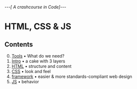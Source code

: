 *---[ A crashcourse in Code]---*
# HTML, CSS & JS

## Contents

0. [Tools](00_requirements.md) • What do we need?
1. [Intro](01_intro.md) • a cake with 3 layers
2. [HTML](02_html.md) • structure and content
3. [CSS](03_css.md) • look and feel
4. [framework](04_frameworks.md) • easier & more standards-compliant web design
5. [JS](05_js.md) • behavior


<!--
6. [PHP]() • a server site scripting language
4. [Forms](04_forms.md)
-->

